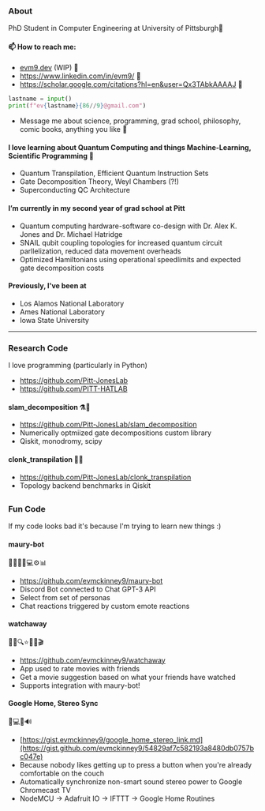 ### About
PhD Student in Computer Engineering at University of Pittsburgh🧙

#### 📫 How to reach me:
- [evm9.dev](https://evm9.dev/) (WIP) 🦹
- https://www.linkedin.com/in/evm9/ 👋
- https://scholar.google.com/citations?hl=en&user=Qx3TAbkAAAAJ 💬
```python
lastname = input()
print(f"ev{lastname}{86//9}@gmail.com")
```
- Message me about science, programming, grad school, philosophy, comic books, anything you like 💬
#### I love learning about Quantum Computing and things Machine-Learning, Scientific Programming 📖
  -  Quantum Transpilation, Efficient Quantum Instruction Sets
  -  Gate Decomposition Theory, Weyl Chambers (?!)
  -  Superconducting QC Architecture 
 
 #### I’m currently in my second year of grad school at Pitt
  - Quantum computing hardware-software co-design with Dr. Alex K. Jones and Dr. Michael Hatridge
  - SNAIL qubit coupling topologies for increased quantum circuit parllelization, reduced data movement overheads
  - Optimized Hamiltonians using operational speedlimits and expected gate decomposition costs

#### Previously, I've been at
  - Los Alamos National Laboratory
  - Ames National Laboratory
  - Iowa State University

<hr>

### Research Code
I love programming (particularly in Python)
- https://github.com/Pitt-JonesLab
- https://github.com/PITT-HATLAB

#### slam_decomposition ⚗️🤯
- https://github.com/Pitt-JonesLab/slam_decomposition
- Numerically optmiized gate decompositions custom library
- Qiskit, monodromy, scipy


#### clonk_transpilation 🔧🤯
- https://github.com/Pitt-JonesLab/clonk_transpilation
- Topology backend benchmarks in Qiskit

##

### Fun Code
If my code looks bad it's because I'm trying to learn new things :)

#### maury-bot
🚣🌊🌀🤖💻⚙️📊
- https://github.com/evmckinney9/maury-bot
- Discord Bot connected to Chat GPT-3 API
- Select from set of personas
- Chat reactions triggered by custom emote reactions

#### watchaway
🎥📲🔍⭐️📜👀🎬
- https://github.com/evmckinney9/watchaway
- App used to rate movies with friends
- Get a movie suggestion based on what your friends have watched
- Supports integration with maury-bot!

#### Google Home, Stereo Sync
🤖💻📡🔊
- [https://gist.evmckinney9/google_home_stereo_link.md](https://gist.github.com/evmckinney9/54829af7c582193a8480db0757bc047e)
- Because nobody likes getting up to press a button when you're already comfortable on the couch
- Automatically synchronize non-smart sound stereo power to Google Chromecast TV
- NodeMCU -> Adafruit IO -> IFTTT -> Google Home Routines
